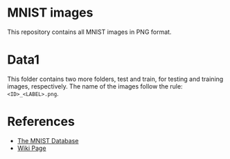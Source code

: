 # MNIST images

This repository contains all MNIST images in PNG format.

# Data1

This folder contains two more folders, test and train, for testing and training images, respectively. The name of the images follow the rule: `<ID>_<LABEL>.png`.

# References

- [The MNIST Database](http://yann.lecun.com/exdb/mnist/)
- [Wiki Page](https://en.wikipedia.org/wiki/MNIST_database)